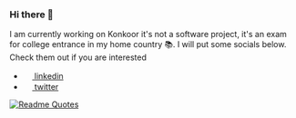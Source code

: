 ### Hi there 👋

I am currently working on Konkoor it's not a software project, it's an exam for college entrance in my home country 📚.
I will put some socials below. Check them out if you are interested

<ul>
<li><a href="https://www.linkedin.com/in/mahdi-tajik-318b9925b" > <img height="16" width="16" src="https://cdn.simpleicons.org/linkedin" /> linkedin </a></li>
<li><a href="https://www.twitter.com/mahdithedev"> <img height="16" width="16" src="https://cdn.simpleicons.org/twitter" /> twitter </a></li>
 </ul>
  
[![Readme Quotes](https://quotes-github-readme.vercel.app/api?type=horizontal&theme=dark)](https://github.com/piyushsuthar/github-readme-quotes)
